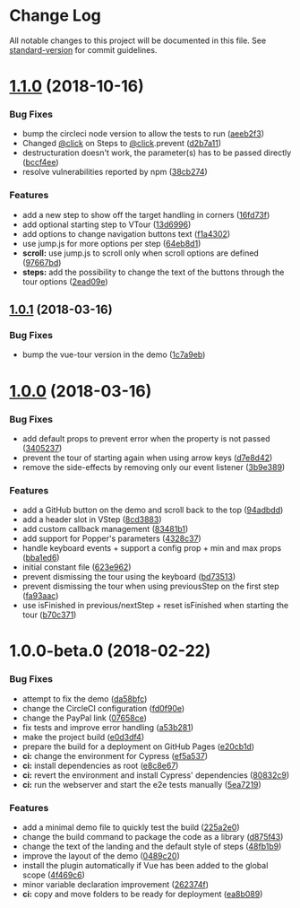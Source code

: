 # Change Log

All notable changes to this project will be documented in this file. See [standard-version](https://github.com/conventional-changelog/standard-version) for commit guidelines.

<a name="1.1.0"></a>
# [1.1.0](https://github.com/pulsardev/vue-tour/compare/v1.0.1...v1.1.0) (2018-10-16)


### Bug Fixes

* bump the circleci node version to allow the tests to run ([aeeb2f3](https://github.com/pulsardev/vue-tour/commit/aeeb2f3))
* Changed [@click](https://github.com/click) on Steps to [@click](https://github.com/click).prevent ([d2b7a11](https://github.com/pulsardev/vue-tour/commit/d2b7a11))
* destructuration doesn't work, the parameter(s) has to be passed directly ([bccf4ee](https://github.com/pulsardev/vue-tour/commit/bccf4ee))
* resolve vulnerabilities reported by npm ([38cb274](https://github.com/pulsardev/vue-tour/commit/38cb274))


### Features

* add a new step to show off the target handling in corners ([16fd73f](https://github.com/pulsardev/vue-tour/commit/16fd73f))
* add optional starting step to VTour ([13d6996](https://github.com/pulsardev/vue-tour/commit/13d6996))
* add options to change navigation buttons text ([f1a4302](https://github.com/pulsardev/vue-tour/commit/f1a4302))
* use jump.js for more options per step ([64eb8d1](https://github.com/pulsardev/vue-tour/commit/64eb8d1))
* **scroll:** use jump.js to scroll only when scroll options are defined ([97667bd](https://github.com/pulsardev/vue-tour/commit/97667bd))
* **steps:** add the possibility to change the text of the buttons through the tour options ([2ead09e](https://github.com/pulsardev/vue-tour/commit/2ead09e))



<a name="1.0.1"></a>
## [1.0.1](https://github.com/pulsardev/vue-tour/compare/v1.0.0...v1.0.1) (2018-03-16)


### Bug Fixes

* bump the vue-tour version in the demo ([1c7a9eb](https://github.com/pulsardev/vue-tour/commit/1c7a9eb))



<a name="1.0.0"></a>
# [1.0.0](https://github.com/pulsardev/vue-tour/compare/v1.0.0-beta.0...v1.0.0) (2018-03-16)


### Bug Fixes

* add default props to prevent error when the property is not passed ([3405237](https://github.com/pulsardev/vue-tour/commit/3405237))
* prevent the tour of starting again when using arrow keys ([d7e8d42](https://github.com/pulsardev/vue-tour/commit/d7e8d42))
* remove the side-effects by removing only our event listener ([3b9e389](https://github.com/pulsardev/vue-tour/commit/3b9e389))


### Features

* add a GitHub button on the demo and scroll back to the top ([94adbdd](https://github.com/pulsardev/vue-tour/commit/94adbdd))
* add a header slot in VStep ([8cd3883](https://github.com/pulsardev/vue-tour/commit/8cd3883))
* add custom callback management ([83481b1](https://github.com/pulsardev/vue-tour/commit/83481b1))
* add support for Popper's parameters ([4328c37](https://github.com/pulsardev/vue-tour/commit/4328c37))
* handle keyboard events + support a config prop + min and max props ([bba1ed6](https://github.com/pulsardev/vue-tour/commit/bba1ed6))
* initial constant file ([623e962](https://github.com/pulsardev/vue-tour/commit/623e962))
* prevent dismissing the tour using the keyboard ([bd73513](https://github.com/pulsardev/vue-tour/commit/bd73513))
* prevent dismissing the tour when using previousStep on the first step ([fa93aac](https://github.com/pulsardev/vue-tour/commit/fa93aac))
* use isFinished in previous/nextStep + reset isFinished when starting the tour ([b70c371](https://github.com/pulsardev/vue-tour/commit/b70c371))



<a name="1.0.0-beta.0"></a>
# 1.0.0-beta.0 (2018-02-22)


### Bug Fixes

* attempt to fix the demo ([da58bfc](https://github.com/pulsardev/vue-tour/commit/da58bfc))
* change the CircleCI configuration ([fd0f90e](https://github.com/pulsardev/vue-tour/commit/fd0f90e))
* change the PayPal link ([07658ce](https://github.com/pulsardev/vue-tour/commit/07658ce))
* fix tests and improve error handling ([a53b281](https://github.com/pulsardev/vue-tour/commit/a53b281))
* make the project build ([e0d3df4](https://github.com/pulsardev/vue-tour/commit/e0d3df4))
* prepare the build for a deployment on GitHub Pages ([e20cb1d](https://github.com/pulsardev/vue-tour/commit/e20cb1d))
* **ci:** change the environment for Cypress ([ef5a537](https://github.com/pulsardev/vue-tour/commit/ef5a537))
* **ci:** install dependencies as root ([e8c8e67](https://github.com/pulsardev/vue-tour/commit/e8c8e67))
* **ci:** revert the environment and install Cypress' dependencies ([80832c9](https://github.com/pulsardev/vue-tour/commit/80832c9))
* **ci:** run the webserver and start the e2e tests manually ([5ea7219](https://github.com/pulsardev/vue-tour/commit/5ea7219))


### Features

* add a minimal demo file to quickly test the build ([225a2e0](https://github.com/pulsardev/vue-tour/commit/225a2e0))
* change the build command to package the code as a library ([d875f43](https://github.com/pulsardev/vue-tour/commit/d875f43))
* change the text of the landing and the default style of steps ([48fb1b9](https://github.com/pulsardev/vue-tour/commit/48fb1b9))
* improve the layout of the demo ([0489c20](https://github.com/pulsardev/vue-tour/commit/0489c20))
* install the plugin automatically if Vue has been added to the global scope ([4f469c6](https://github.com/pulsardev/vue-tour/commit/4f469c6))
* minor variable declaration improvement ([262374f](https://github.com/pulsardev/vue-tour/commit/262374f))
* **ci:** copy and move folders to be ready for deployment ([ea8b089](https://github.com/pulsardev/vue-tour/commit/ea8b089))
